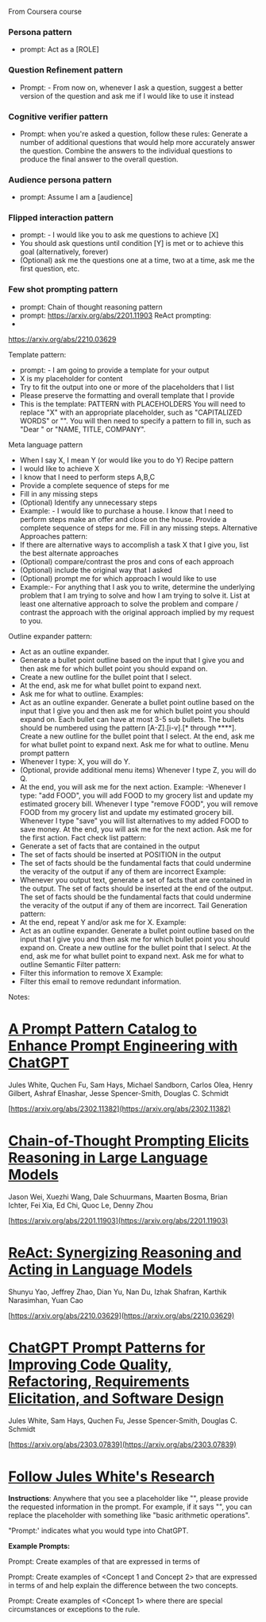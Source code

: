 


From Coursera course 
### Persona pattern
 - prompt: Act as a [ROLE]
### Question  Refinement pattern
- Prompt: - From now on, whenever I ask a question, suggest a better version of the question and ask me if I would like to use it instead

### Cognitive verifier pattern
 - Prompt:  when you're asked a question, follow these rules:
Generate a number of additional questions that would help more accurately answer the question. Combine the answers to the individual questions to produce the final answer to the overall question.

### Audience persona pattern
 - prompt: Assume I am a [audience]
### Flipped interaction pattern
 - prompt: - I would like you to ask me questions to achieve [X]
- You should ask questions until condition [Y] is met or to achieve this goal (alternatively, forever)
- (Optional) ask me the questions one at a time, two at a time, ask me the first question, etc.
### Few shot prompting pattern
 - prompt: 
Chain of thought reasoning pattern
 - prompt:
https://arxiv.org/abs/2201.11903
ReAct prompting:
 - 
https://arxiv.org/abs/2210.03629

Template pattern:
 - prompt: - I am going to provide a template for your output
- X is my placeholder for content
- Try to fit the output into one or more of the placeholders that I list
- Please preserve the formatting and overall template that I provide
- This is the template: PATTERN with PLACEHOLDERS
You will need to replace "X" with an appropriate placeholder, such as "CAPITALIZED WORDS" or "<PLACEHOLDER>". You will then need to specify a pattern to fill in, such as "Dear <FULL NAME>" or "NAME, TITLE, COMPANY".

Meta language pattern
 - When I say X, I mean Y (or would like you to do Y)
Recipe pattern
 - I would like to achieve X
- I know that I need to perform steps A,B,C
- Provide a complete sequence of steps for me
- Fill in any missing steps
- (Optional) Identify any unnecessary steps
- Example: - I would like to purchase a house. I know that I need to perform steps make an offer and close on the house. Provide a complete sequence of steps for me. Fill in any missing steps.
Alternative Approaches pattern:
 - If there are alternative ways to accomplish a task X that I give you, list the best alternate approaches
- (Optional) compare/contrast the pros and cons of each approach
- (Optional) include the original way that I asked
- (Optional) prompt me for which approach I would like to use
- Example:- For anything that I ask you to write, determine the underlying problem that I am trying to solve and how I am trying to solve it. List at least one alternative approach to solve the problem and compare / contrast the approach with the original approach implied by my request to you.

Outline expander pattern:
 - Act as an outline expander.
- Generate a bullet point outline based on the input that I give you and then ask me for which bullet point you should expand on.
- Create a new outline for the bullet point that I select.
- At the end, ask me for what bullet point to expand next.
- Ask me for what to outline.
Examples:
- Act as an outline expander. Generate a bullet point outline based on the input that I give you and then ask me for which bullet point you should expand on. Each bullet can have at most 3-5 sub bullets. The bullets should be numbered using the pattern [A-Z].[i-v].[* through ****]. Create a new outline for the bullet point that I select. At the end, ask me for what bullet point to expand next. Ask me for what to outline.
Menu prompt pattern
 - Whenever I type: X, you will do Y.
- (Optional, provide additional menu items) Whenever I type Z, you will do Q. 
- At the end, you will ask me for the next action.
Example:
 -Whenever I type: "add FOOD", you will add FOOD to my grocery list and update my estimated grocery bill. Whenever I type "remove FOOD", you will remove FOOD from my grocery list and update my estimated grocery bill. Whenever I type "save" you will list alternatives to my added FOOD to save money. At the end, you will ask me for the next action. Ask me for the first action.
Fact check list pattern:
- Generate a set of facts that are contained in the output
- The set of facts should be inserted at POSITION in the output
- The set of facts should be the fundamental facts that could undermine the veracity of the output if any of them are incorrect
Example:
- Whenever you output text, generate a set of facts that are contained in the output. The set of facts should be inserted at the end of the output. The set of facts should be the fundamental facts that could undermine the veracity of the output if any of them are incorrect.
Tail Generation pattern:
 - At the end, repeat Y and/or ask me for X.
Example:
-  Act as an outline expander. Generate a bullet point outline based on the input that I give you and then ask me for which bullet point you should expand on. Create a new outline for the bullet point that I select. At the end, ask me for what bullet point to expand next. Ask me for what to outline
Semantic Filter pattern:
- Filter this information to remove X
Example:
- Filter this email to remove redundant information.


Notes:
# [A Prompt Pattern Catalog to Enhance Prompt Engineering with ChatGPT](https://arxiv.org/abs/2302.11382 "A Prompt Pattern Catalog to Enhance Prompt Engineering with ChatGPT")

Jules White, Quchen Fu, Sam Hays, Michael Sandborn, Carlos Olea, Henry Gilbert, Ashraf Elnashar, Jesse Spencer-Smith, Douglas C. Schmidt

[https://arxiv.org/abs/2302.11382](https://arxiv.org/abs/2302.11382)

# [Chain-of-Thought Prompting Elicits Reasoning in Large Language Models](https://arxiv.org/abs/2201.11903)

Jason Wei, Xuezhi Wang, Dale Schuurmans, Maarten Bosma, Brian Ichter, Fei Xia, Ed Chi, Quoc Le, Denny Zhou

[https://arxiv.org/abs/2201.11903](https://arxiv.org/abs/2201.11903)

# [ReAct: Synergizing Reasoning and Acting in Language Models](https://arxiv.org/abs/2210.03629)

Shunyu Yao, Jeffrey Zhao, Dian Yu, Nan Du, Izhak Shafran, Karthik Narasimhan, Yuan Cao

[https://arxiv.org/abs/2210.03629](https://arxiv.org/abs/2210.03629)

# [ChatGPT Prompt Patterns for Improving Code Quality, Refactoring, Requirements Elicitation, and Software Design](https://arxiv.org/abs/2303.07839)

Jules White, Sam Hays, Quchen Fu, Jesse Spencer-Smith, Douglas C. Schmidt

[https://arxiv.org/abs/2303.07839](https://arxiv.org/abs/2303.07839)

# [Follow Jules White's Research](https://www.magnum.io/people/jules.html)


**Instructions**: Anywhere that you see a placeholder like "<Fill in a List of Concepts>", please provide the requested information in the prompt. For example, if it says "<Fill in a List of Concepts>", you can replace the placeholder with something like "basic arithmetic operations".

"Prompt:' indicates what you would type into ChatGPT.

**Example Prompts:**

Prompt: Create examples of <Fill in a List of Concepts> that are expressed in terms of <List of Student Interests>

Prompt: Create examples of <Concept 1 and Concept 2> that are expressed in terms of <List of Student Interests> and help explain the difference between the two concepts.

Prompt: Create examples of <Concept 1> where there are special circumstances or exceptions to the rule.

